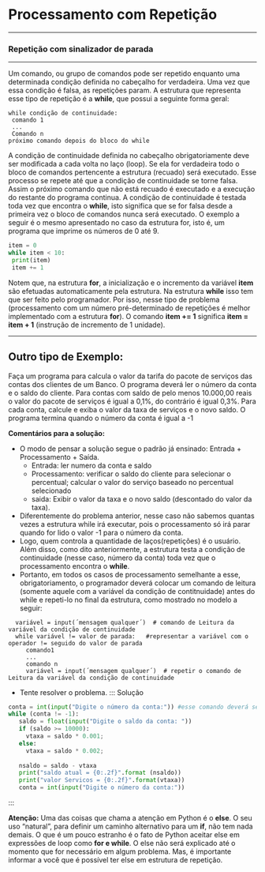 # Processamento com Repetição

---
### Repetição com sinalizador de parada
---
Um comando, ou grupo de comandos pode ser repetido enquanto uma determinada condição definida no cabeçalho for verdadeira. Uma vez que essa condição é falsa, as repetições param. 
A estrutura que representa esse tipo de repetição é a **while**, que possui a seguinte forma geral:
```
while condição de continuidade:
 comando 1
 ...
 Comando n
próximo comando depois do bloco do while
```
A condição de continuidade definida no cabeçalho obrigatoriamente deve ser modificada a cada volta no laço (loop). Se ela for verdadeira todo o bloco de comandos pertencente a estrutura (recuado) será executado. Esse processo se repete até que a condição de continuidade se torne falsa. Assim o próximo comando que não está recuado é executado e a execução do restante do programa continua.
A condição de continuidade é testada toda vez que encontra o **while**, isto significa que se for falsa desde a primeira vez o bloco de comandos nunca será executado. 
O exemplo a seguir é o mesmo apresentado no caso da estrutura for, isto é, um programa que imprime os números de 0 até 9.
``` python runnable
item = 0
while item < 10:
 print(item)
 item += 1
``` 
Notem que, na estrutura **for**, a inicialização e o incremento da variável **item** são efetuadas automaticamente pela estrutura. Na estrutura **while** isso tem que ser feito pelo programador. Por isso, nesse tipo de problema (processamento com um número pré-determinado de repetições é melhor implementado com a estrutura **for**).
O comando **item += 1** significa **item = item + 1** (instrução de incremento de 1 unidade).

---
Outro tipo de Exemplo:
---
Faça um programa para calcula o valor da tarifa do pacote de serviços das contas dos clientes de um Banco. O programa deverá ler o número da conta e o saldo do cliente. Para contas com saldo de pelo menos 10.000,00 reais o valor do pacote de serviços é igual a 0,1%, do contrário é igual 0,3%. Para cada conta, calcule e exiba o valor da taxa de serviços e o novo saldo. O programa termina quando o número da conta é igual a -1
<p></p>

<b>Comentários para a solução:</b>
+ O modo de pensar a solução segue o padrão já ensinado: Entrada + Processamento + Saída.
   + Entrada: ler numero da conta e saldo
   + Processamento: verificar o saldo do cliente para selecionar o percentual; calcular o valor do serviço baseado no percentual selecionado
   + saida: Exibir o valor da taxa e o novo saldo (descontado do valor da taxa).
+ Diferentemente do problema anterior, nesse caso não sabemos quantas vezes a estrutura while irá executar, pois o processamento só irá parar quando for lido o valor -1 para o número da conta.
+ Logo, quem controla a quantidade de laços(repetições) é o usuário. Além disso, como dito anteriormente, a estrutura testa a condição de continuidade (nesse caso, número da conta) toda vez que o processamento encontra o **while**.
+ Portanto, em todos os casos de processamento semelhante a esse, obrigatoriamento, o programador deverá colocar um comando de leitura (somente aquele com a variável da condição de contitnuidade) antes do while e repeti-lo no final da estrutura, como mostrado no modelo a seguir:
```
  variável = input(´mensagem qualquer´)  # comando de Leitura da variável da condição de continuidade
  while variável != valor de parada:   #representar a variável com o operador != seguido do valor de parada
     comando1
     ...
     comando n
     variável = input(´mensagem qualquer´)  # repetir o comando de Leitura da variável da condição de continuidade
```
+ Tente resolver o problema.
::: Solução
``` python
conta = int(input("Digite o número da conta:")) #esse comando deverá ser repetido no fim do while.
while (conta != -1):
   saldo = float(input("Digite o saldo da conta: "))
   if (saldo >= 10000):
     vtaxa = saldo * 0.001;
   else:
     vtaxa = saldo * 0.002;
    
   nsaldo = saldo - vtaxa
   print("saldo atual = {0:.2f}".format (nsaldo))
   print("valor Servicos = {0:.2f}".format(vtaxa)) 
   conta = int(input("Digite o número da conta:"))
```
:::


**Atenção:** Uma das coisas que chama a atenção em Python é o **else**. O seu uso “natural”, para definir um caminho alternativo para um **if**, não tem nada demais. O que é um pouco estranho é o fato de Python aceitar else em expressões de loop como **for e while**. O else não será explicado até o momento que for necessário em algum problema. Mas, é importante informar a você que é possível ter else em estrutura de repetição.



